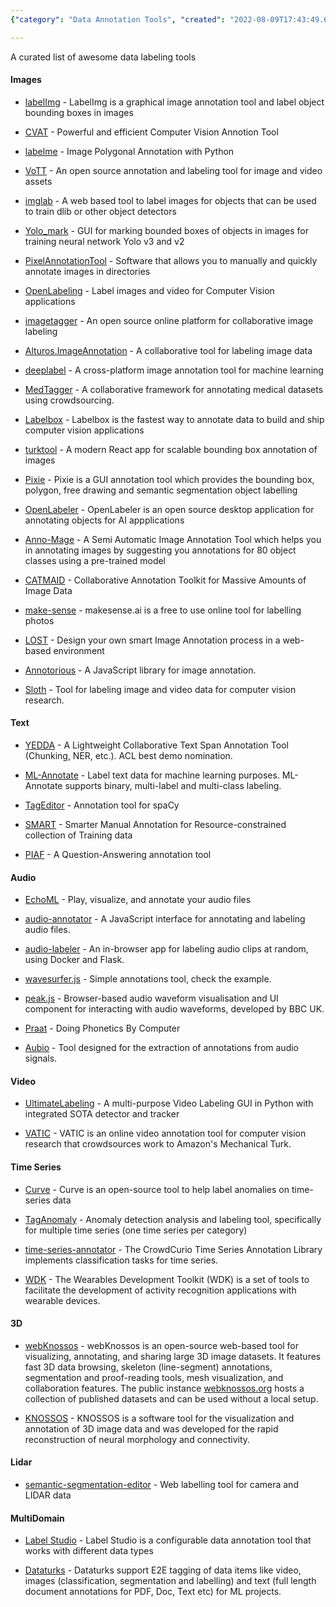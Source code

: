 ```yaml
---
{"category": "Data Annotation Tools", "created": "2022-08-09T17:43:49.626Z", "date": "2022-08-09 17:43:49", "description": "This article introduces several open-source tools for image and video data labeling, such as OpenLabeler, Anno-Mage, CATMAID, and makesense.ai. Additionally, it covers 2D/3D tools that can be applied to various applications, including neural morphology and LIDAR datasets.", "modified": "2022-08-18T12:06:27.511Z", "tags": ["AI", "data labeling", "dataset creation", "ML", "pyjom", "supervised"], "title": "Awesome-Data-Labeling"}

---
```


A curated list of awesome data labeling tools

#### Images

* [labelImg](https://github.com/tzutalin/labelImg) - LabelImg is a graphical image annotation tool and label object bounding boxes in images

* [CVAT](https://github.com/opencv/cvat) - Powerful and efficient Computer Vision Annotion Tool

* [labelme](https://github.com/wkentaro/labelme) - Image Polygonal Annotation with Python

* [VoTT](https://github.com/microsoft/VoTT) - An open source annotation and labeling tool for image and video assets

* [imglab](https://github.com/NaturalIntelligence/imglab) - A web based tool to label images for objects that can be used to train dlib or other object detectors

* [Yolo_mark](https://github.com/AlexeyAB/Yolo_mark) - GUI for marking bounded boxes of objects in images for training neural network Yolo v3 and v2

* [PixelAnnotationTool](https://github.com/abreheret/PixelAnnotationTool) - Software that allows you to manually and quickly annotate images in directories

* [OpenLabeling](https://github.com/Cartucho/OpenLabeling) - Label images and video for Computer Vision applications

* [imagetagger](https://github.com/bit-bots/imagetagger) - An open source online platform for collaborative image labeling

* [Alturos.ImageAnnotation](https://github.com/AlturosDestinations/Alturos.ImageAnnotation) - A collaborative tool for labeling image data

* [deeplabel](https://github.com/jveitchmichaelis/deeplabel) - A cross-platform image annotation tool for machine learning

* [MedTagger](https://github.com/medtagger/MedTagger) - A collaborative framework for annotating medical datasets using crowdsourcing.

* [Labelbox](https://github.com/Labelbox/Labelbox) - Labelbox is the fastest way to annotate data to build and ship computer vision applications

* [turktool](https://github.com/jaxony/turktool) - A modern React app for scalable bounding box annotation of images

* [Pixie](https://github.com/buni-rock/Pixie) - Pixie is a GUI annotation tool which provides the bounding box, polygon, free drawing and semantic segmentation object labelling

* [OpenLabeler](https://github.com/kinhong/OpenLabeler) - OpenLabeler is an open source desktop application for annotating objects for AI appplications

* [Anno-Mage](https://github.com/virajmavani/semi-auto-image-annotation-tool) - A Semi Automatic Image Annotation Tool which helps you in annotating images by suggesting you annotations for 80 object classes using a pre-trained model

* [CATMAID](https://github.com/catmaid/CATMAID) - Collaborative Annotation Toolkit for Massive Amounts of Image Data

* [make-sense](https://github.com/SkalskiP/make-sense) - makesense.ai is a free to use online tool for labelling photos

* [LOST](https://github.com/l3p-cv/lost) - Design your own smart Image Annotation process in a web-based environment

* [Annotorious](https://github.com/recogito/annotorious) - A JavaScript library for image annotation.

* [Sloth](https://github.com/cvhciKIT/sloth) - Tool for labeling image and video data for computer vision research.

#### Text

* [YEDDA](https://github.com/jiesutd/YEDDA) - A Lightweight Collaborative Text Span Annotation Tool (Chunking, NER, etc.). ACL best demo nomination.

* [ML-Annotate](https://github.com/planbrothers/ml-annotate) - Label text data for machine learning purposes. ML-Annotate supports binary, multi-label and multi-class labeling.

* [TagEditor](https://github.com/d5555/TagEditor) - Annotation tool for spaCy

* [SMART](https://github.com/RTIInternational/SMART) - Smarter Manual Annotation for Resource-constrained collection of Training data

* [PIAF](https://github.com/etalab/piaf) - A Question-Answering annotation tool

#### Audio

* [EchoML](https://github.com/ritazh/EchoML) - Play, visualize, and annotate your audio files

* [audio-annotator](https://github.com/CrowdCurio/audio-annotator) - A JavaScript interface for annotating and labeling audio files.

* [audio-labeler](https://github.com/hipstas/audio-labeler) - An in-browser app for labeling audio clips at random, using Docker and Flask.

* [wavesurfer.js](https://github.com/katspaugh/wavesurfer.js) - Simple annotations tool, check the example.

* [peak.js](https://github.com/bbc/peaks.js) - Browser-based audio waveform visualisation and UI component for interacting with audio waveforms, developed by BBC UK.

* [Praat](https://github.com/praat/praat) - Doing Phonetics By Computer

* [Aubio](https://aubio.org/) - Tool designed for the extraction of annotations from audio signals.

#### Video

* [UltimateLabeling](https://github.com/alexandre01/UltimateLabeling) - A multi-purpose Video Labeling GUI in Python with integrated SOTA detector and tracker

* [VATIC](https://github.com/cvondrick/vatic) - VATIC is an online video annotation tool for computer vision research that crowdsources work to Amazon's Mechanical Turk.

#### Time Series

* [Curve](https://github.com/baidu/Curve) - Curve is an open-source tool to help label anomalies on time-series data

* [TagAnomaly](https://github.com/Microsoft/TagAnomaly) - Anomaly detection analysis and labeling tool, specifically for multiple time series (one time series per category)

* [time-series-annotator](https://github.com/CrowdCurio/time-series-annotator) - The CrowdCurio Time Series Annotation Library implements classification tasks for time series.

* [WDK](https://github.com/avenix/WDK) - The Wearables Development Toolkit (WDK) is a set of tools to facilitate the development of activity recognition applications with wearable devices.

#### 3D

* [webKnossos](https://github.com/scalableminds/webknossos) - webKnossos is an open-source web-based tool for visualizing, annotating, and sharing large 3D image datasets. It features fast 3D data browsing, skeleton (line-segment) annotations, segmentation and proof-reading tools, mesh visualization, and collaboration features. The public instance [webknossos.org](https://webknossos.org) hosts a collection of published datasets and can be used without a local setup.

* [KNOSSOS](https://github.com/knossos-project/knossos) - KNOSSOS is a software tool for the visualization and annotation of 3D image data and was developed for the rapid reconstruction of neural morphology and connectivity.

#### Lidar

* [semantic-segmentation-editor](https://github.com/Hitachi-Automotive-And-Industry-Lab/semantic-segmentation-editor) - Web labelling tool for camera and LIDAR data

#### MultiDomain

* [Label Studio](https://github.com/heartexlabs/label-studio) - Label Studio is a configurable data annotation tool that works with different data types

* [Dataturks](https://dataturks.com/) - Dataturks support E2E tagging of data items like video, images (classification, segmentation and labelling) and text (full length document annotations for PDF, Doc, Text etc) for ML projects.
